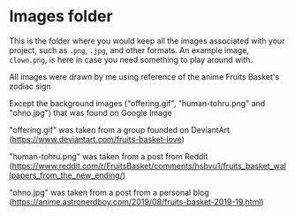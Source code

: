 # Images folder

This is the folder where you would keep all the images associated with your project, such as `.png`, `.jpg`, and other formats. An example image, `clown.png`, is here in case you need something to play around with.

All images were drawn by me using reference of the anime Fruits Basket's zodiac sign

Except the background images ("offering.gif", "human-tohru.png" and "ohno.jpg") that was found on Google Image

"offering.gif" was taken from a group founded on DeviantArt (https://www.deviantart.com/fruits-basket-love)

"human-tohru.png" was taken from a post from Reddit (https://www.reddit.com/r/FruitsBasket/comments/hsbvu1/fruits_basket_wallpapers_from_the_new_ending/)

"ohno.jpg" was taken from a post from a personal blog (https://anime.astronerdboy.com/2019/08/fruits-basket-2019-19.html)
